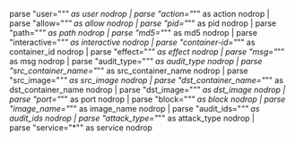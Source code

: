 parse "user=\"*\"" as user nodrop | 
parse "action=\"*\"" as action nodrop | 
parse "allow=\"*\"" as allow nodrop | 
parse "pid=\"*\"" as pid nodrop | 
parse "path=\"*\"" as path nodrop | 
parse "md5=\"*\"" as md5 nodrop | 
parse "interactive=\"*\"" as interactive nodrop | 
parse "container-id=\"*\"" as container_id nodrop | 
parse "effect=\"*\"" as effect nodrop | 
parse "msg=\"*\"" as msg nodrop | 
parse "audit_type=\"*\"" as audit_type nodrop | 
parse "src_container_name=\"*\"" as src_container_name nodrop | 
parse "src_image=\"*\"" as src_image nodrop | 
parse "dst_container_name=\"*\"" as dst_container_name nodrop | 
parse "dst_image=\"*\"" as dst_image nodrop | 
parse "port=\"*\"" as port nodrop | 
parse "block=\"*\"" as block nodrop | 
parse "image_name=\"*\"" as image_name nodrop | 
parse "audit_ids=\"*\"" as audit_ids nodrop | 
parse "attack_type=\"*\"" as attack_type nodrop |  
parse "service=\"*\"" as service nodrop